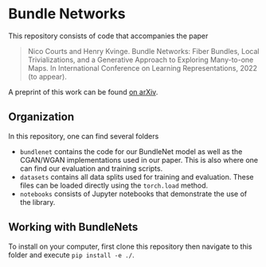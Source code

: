 # Bundle Networks

This repository consists of code that accompanies the paper

> Nico Courts and Henry Kvinge. Bundle Networks: Fiber Bundles, Local Trivializations, and a
> Generative Approach to Exploring Many-to-one Maps. In International Conference on Learning Representations, 2022 (to appear).

A preprint of this work can be found [on arXiv](https://arxiv.org/pdf/2110.06983.pdf).

## Organization

In this repository, one can find several folders

- `bundlenet` contains the code for our BundleNet model as well as the CGAN/WGAN implementations used in our paper. This is also where one can find our evaluation and training scripts.
- `datasets` contains all data splits used for training and evaluation. These files can be loaded directly using the `torch.load` method.
- `notebooks` consists of Jupyter notebooks that demonstrate the use of the library.

## Working with BundleNets

To install on your computer, first clone this repository then navigate to this folder and execute `pip install -e ./`.